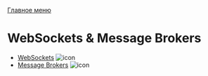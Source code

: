 [Главное меню](../README.md)

# WebSockets & Message Brokers

+ [WebSockets](../empty.md) ![icon][done]
+ [Message Brokers](brokers.md) ![icon][done]

[done]:../done.png